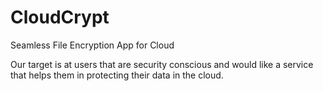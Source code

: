 # CloudCrypt

Seamless File Encryption App for Cloud

Our target is at users that are security conscious and would like a service that helps them in protecting their data in the cloud.

